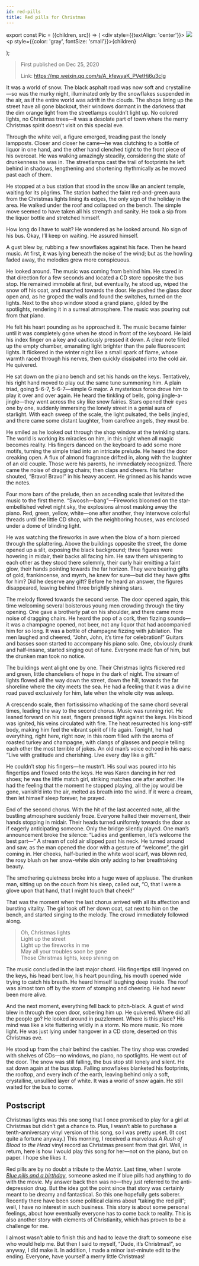 ```yaml
---
id: red-pills
title: Red pills for Christmas
---
```


export const Pic = ({children, src}) => (
    <div style={{textAlign: 'center'}}>
        <img src={src} />
        <p style={{color: 'gray', fontSize: 'small'}}>{children}</p>
    </div>);

> First published on Dec 25, 2020
>
> Link: https://mp.weixin.qq.com/s/A_kfewyaK_PVetHj6u3cIg

It was a world of snow. The black asphalt road was now soft and crystalline—so was the murky night, illuminated only by the snowflakes suspended in the air, as if the entire world was adrift in the clouds. The shops lining up the street have all gone blackout, their windows dormant in the darkness that the dim orange light from the streetlamps couldn’t light up. No colored lights, no Christmas trees—it was a desolate part of town where the merry Christmas spirit doesn’t visit on this special eve.

Through the white veil, a figure emerged, treading past the lonely lampposts. Closer and closer he came—he was clutching to a bottle of liquor in one hand, and the other hand clenched tight to the front piece of his overcoat. He was walking amazingly steadily, considering the state of drunkenness he was in. The streetlamps cast the trail of footprints he left behind in shadows, lengthening and shortening rhythmically as he moved past each of them.

He stopped at a bus station that stood in the snow like an ancient temple, waiting for its pilgrims. The station bathed the faint red-and-green aura from the Christmas lights lining its edges, the only sign of the holiday in the area. He walked under the roof and collapsed on the bench. The simple move seemed to have taken all his strength and sanity. He took a sip from the liquor bottle and stretched himself.

<Pic src="https://mmbiz.qpic.cn/mmbiz_jpg/JGibibkelET6ibuHt44ic2KEfu8MDPj3UYkZMWkZMkicqMzDgtKuRhpdefXniarv1icdmkKAJE6Zd1Mj7uLP6yNMSeo2w/640?wx_fmt=jpeg"></Pic>

How long do I have to wait? He wondered as he looked around. No sign of his bus. Okay, I’ll keep on waiting. He assured himself.

A gust blew by, rubbing a few snowflakes against his face. Then he heard music. At first, it was lying beneath the noise of the wind; but as the howling faded away, the melodies grew more conspicuous.

He looked around. The music was coming from behind him. He stared in that direction for a few seconds and located a CD store opposite the bus stop. He remained immobile at first, but eventually, he stood up, wiped the snow off his coat, and marched towards the door. He pushed the glass door open and, as he groped the walls and found the switches, turned on the lights. Next to the shop window stood a grand piano, gilded by the spotlights, rendering it in a surreal atmosphere. The music was pouring out from that piano.

He felt his heart pounding as he approached it. The music became fainter until it was completely gone when he stood in front of the keyboard. He laid his index finger on a key and cautiously pressed it down. A clear note filled up the empty chamber, emanating light brighter than the pale fluorescent lights. It flickered in the winter night like a small spark of flame, whose warmth raced through his nerves, then quickly dissipated into the cold air. He quivered.

He sat down on the piano bench and set his hands on the keys. Tentatively, his right hand moved to play out the same tune summoning him. A plain triad, going 5-6-7, 5-6-7—simple G major. A mysterious force drove him to play it over and over again. He heard the tinkling of bells, going jingle-a-jingle—they went across the sky like snow fairies. Stars opened their eyes one by one, suddenly immersing the lonely street in a genial aura of starlight. With each sweep of the scale, the light pulsated, the bells jingled, and there came some distant laughter, from carefree angels, they must be.

He smiled as he looked out through the shop window at the twinkling stars. The world is working its miracles on him, in this night when all magic becomes reality. His fingers danced on the keyboard to add some more motifs, turning the simple triad into an intricate prelude. He heard the door creaking open. A flux of almond fragrance drifted in, along with the laughter of an old couple. Those were his parents, he immediately recognized. There came the noise of dragging chairs; then claps and cheers. His father shouted, “Bravo! Bravo!” in his heavy accent. He grinned as his hands wove the notes.

Four more bars of the prelude, then an ascending scale that levitated the music to the first theme. “Swoosh—bang”—Fireworks bloomed on the star-embellished velvet night sky, the explosions almost masking away the piano. Red, green, yellow, white—one after another, they interwove colorful threads until the little CD shop, with the neighboring houses, was enclosed under a dome of blinding light.

<Pic src="https://mmbiz.qpic.cn/mmbiz_jpg/JGibibkelET68HkGibeMTL5FvUuUyPWZA1FxPytfD4EOZYPnJM3tmN95xPIicadA4VE8GsNwhuwe9eO5fIfzKgWbJw/640?wx_fmt=jpeg"></Pic>

He was watching the fireworks in awe when the blow of a horn pierced through the splattering. Above the buildings opposite the street, the dome opened up a slit, exposing the black background; three figures were hovering in midair, their backs all facing him. He saw them whispering to each other as they stood there solemnly, their curly hair emitting a faint glow, their hands pointing towards the far horizon. They were bearing gifts of gold, frankincense, and myrrh, he knew for sure—but did they have gifts for him? Did he deserve any gift? Before he heard an answer, the figures disappeared, leaving behind three brightly shining stars.

The melody flowed towards the second verse. The door opened again, this time welcoming several boisterous young men crowding through the tiny opening. One gave a brotherly pat on his shoulder, and there came more noise of dragging chairs. He heard the pop of a cork, then fizzing sounds—it was a champagne opened, not beer, not any liquor that had accompanied him for so long. It was a bottle of champagne fizzing with jubilation. The men laughed and cheered, “John, John, it’s time for celebration!” Guitars and basses soon started to accompany his piano solo. One, obviously drunk and half-insane, started singing out of tune. Everyone made fun of him, but the drunken man took no notice.

The buildings went alight one by one. Their Christmas lights flickered red and green, little chandeliers of hope in the dark of night. The stream of lights flowed all the way down the street, down the hill, towards the far shoreline where the city meets the sea. He had a feeling that it was a divine road paved exclusively for him, late when the whole city was asleep.

<Pic src="https://mmbiz.qpic.cn/mmbiz_jpg/JGibibkelET68HkGibeMTL5FvUuUyPWZA1Fkkiav2lemhm4otvP05TVZBQAbiarcPBOv29sgSLfl0qhkBJYaMI7nR2g/640?wx_fmt=jpeg"></Pic>

A crescendo scale, then fortississimo whacking of the same chord several times, leading the way to the second chorus. Music was running riot. He leaned forward on his seat, fingers pressed tight against the keys. His blood was ignited, his veins circulated with fire. The heat resurrected his long-stiff body, making him feel the vibrant spirit of life again. Tonight, he had everything, right here, right now, in this room filled with the aroma of roasted turkey and champagne, with clangs of glasses and people telling each other the most terrible of jokes. An old man’s voice echoed in his ears: “Live with gratitude and cherishing. Live every day like a gift.”

He couldn’t stop his fingers—he mustn’t. His soul was poured into his fingertips and flowed onto the keys. He was Karen dancing in her red shoes; he was the little match girl, striking matches one after another. He had the feeling that the moment he stopped playing, all the joy would be gone, vanish’d into the air, melted as breath into the wind. If it were a dream, then let himself sleep forever, he prayed.

End of the second chorus. With the hit of the last accented note, all the bustling atmosphere suddenly froze. Everyone halted their movement, their hands stopping in midair. Their heads turned uniformly towards the door as if eagerly anticipating someone. Only the bridge silently played. One man’s announcement broke the silence: “Ladies and gentlemen, let’s welcome the best part—” A stream of cold air slipped past his neck. He turned around and saw, as the man opened the door with a gesture of “welcome”, the girl coming in. Her cheeks, half-buried in the white wool scarf, was blown red, the rosy blush on her snow-white skin only adding to her breathtaking beauty.

The smothering quietness broke into a huge wave of applause. The drunken man, sitting up on the couch from his sleep, called out, “O, that I were a glove upon that hand, that I might touch that cheek!”

That was the moment when the last chorus arrived with all its affection and bursting vitality. The girl took off her down coat, sat next to him on the bench, and started singing to the melody. The crowd immediately followed along.

> Oh, Christmas lights  
> Light up the street  
> Light up the fireworks in me  
> May all your troubles soon be gone  
> Those Christmas lights, keep shining on

The music concluded in the last major chord. His fingertips still lingered on the keys, his head bent low, his heart pounding, his mouth opened wide trying to catch his breath. He heard himself laughing deep inside. The roof was almost torn off by the storm of stomping and cheering. He had never been more alive.

<Pic src="https://mmbiz.qpic.cn/mmbiz_jpg/JGibibkelET68HkGibeMTL5FvUuUyPWZA1FzjXlVG6giazDbrErmJFMnrnP5vlibLgaiclQ3jM6UD7lxGXU1vBZVNICg/640?wx_fmt=jpeg"></Pic>

And the next moment, everything fell back to pitch-black. A gust of wind blew in through the open door, sobering him up. He quivered. Where did all the people go? He looked around in puzzlement. Where is this place? His mind was like a kite fluttering wildly in a storm. No more music. No more light. He was just lying under hangover in a CD store, deserted on this Christmas eve.

He stood up from the chair behind the cashier. The tiny shop was crowded with shelves of CDs—no windows, no piano, no spotlights. He went out of the door. The snow was still falling, the bus stop still lonely and silent. He sat down again at the bus stop. Falling snowflakes blanketed his footprints, the rooftop, and every inch of the earth, leaving behind only a soft, crystalline, unsullied layer of white. It was a world of snow again. He still waited for the bus to come.

## Postscript

Christmas lights was this one song that I once promised to play for a girl at Christmas but didn’t get a chance to. Plus, I wasn’t able to purchase a tenth-anniversary vinyl version of this song, so I was pretty upset. (It cost quite a fortune anyway.) This morning, I received a marvelous *A Rush of Blood to the Head* vinyl record as Christmas present from that girl. Well, in return, here is how I would play this song for her—not on the piano, but on paper. I hope she likes it.

Red pills are by no doubt a tribute to the *Matrix*. Last time, when I wrote *[Blue pills and a birthday](../Stories/blue-pills)*, someone asked me if blue pills had anything to do with the movie. My answer back then was no—they just referred to the anti-depression drug. But the idea got the point since that story was certainly meant to be dreamy and fantastical. So this one hopefully gets soberer. Recently there have been some political claims about “taking the red pill”; well, I have no interest in such business. This story is about some personal feelings, about how eventually everyone has to come back to reality. This is also another story with elements of Christianity, which has proven to be a challenge for me.

I almost wasn’t able to finish this and had to leave the draft to someone else who would help me. But then I said to myself, “Dude, it’s Christmas!”, so anyway, I did make it. In addition, I made a minor last-minute edit to the ending. Everyone, have yourself a merry little Christmas!
